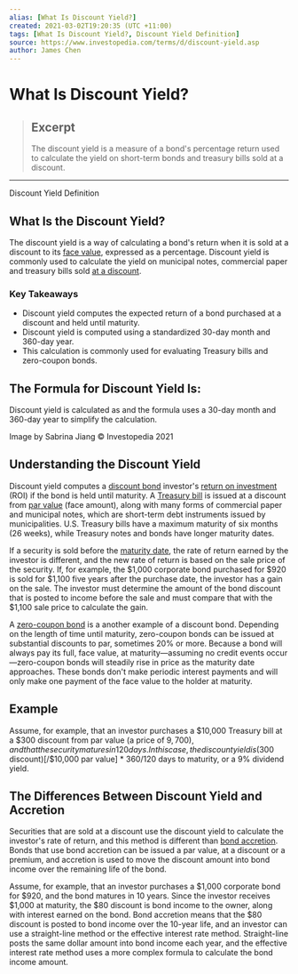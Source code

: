 ```yaml
---
alias: [What Is Discount Yield?]
created: 2021-03-02T19:20:35 (UTC +11:00)
tags: [What Is Discount Yield?, Discount Yield Definition]
source: https://www.investopedia.com/terms/d/discount-yield.asp
author: James Chen
---
```


# What Is Discount Yield?

> ## Excerpt
> The discount yield is a measure of a bond's percentage return used to calculate the yield on short-term bonds and treasury bills sold at a discount.

---

Discount Yield Definition
## What Is the Discount Yield?

The discount yield is a way of calculating a bond's return when it is sold at a discount to its [face value](https://www.investopedia.com/terms/f/facevalue.asp), expressed as a percentage. Discount yield is commonly used to calculate the yield on municipal notes, commercial paper and treasury bills sold [at a discount](https://www.investopedia.com/terms/a/at-a-discount.asp).

### Key Takeaways

-   Discount yield computes the expected return of a bond purchased at a discount and held until maturity.
-   Discount yield is computed using a standardized 30-day month and 360-day year.
-   This calculation is commonly used for evaluating Treasury bills and zero-coupon bonds.

## The Formula for Discount Yield Is:

Discount yield is calculated as and the formula uses a 30-day month and 360-day year to simplify the calculation.

Image by Sabrina Jiang © Investopedia 2021

## Understanding the Discount Yield

Discount yield computes a [discount bond](https://www.investopedia.com/terms/d/discountbond.asp) investor's [return on investment](https://www.investopedia.com/terms/t/treasurybill.asp) (ROI) if the bond is held until maturity. A [Treasury bill](https://www.investopedia.com/terms/u/ustreasury.asp) is issued at a discount from [par value](https://www.investopedia.com/terms/p/parvalue.asp) (face amount), along with many forms of commercial paper and municipal notes, which are short-term debt instruments issued by municipalities. U.S. Treasury bills have a maximum maturity of six months (26 weeks), while Treasury notes and bonds have longer maturity dates.

If a security is sold before the [maturity date](https://www.investopedia.com/terms/m/maturitydate.asp), the rate of return earned by the investor is different, and the new rate of return is based on the sale price of the security. If, for example, the $1,000 corporate bond purchased for $920 is sold for $1,100 five years after the purchase date, the investor has a gain on the sale. The investor must determine the amount of the bond discount that is posted to income before the sale and must compare that with the $1,100 sale price to calculate the gain.

A [zero-coupon bond](https://www.investopedia.com/terms/z/zero-couponbond.asp) is a another example of a discount bond. Depending on the length of time until maturity, zero-coupon bonds can be issued at substantial discounts to par, sometimes 20% or more. Because a bond will always pay its full, face value, at maturity—assuming no credit events occur—zero-coupon bonds will steadily rise in price as the maturity date approaches. These bonds don't make periodic interest payments and will only make one payment of the face value to the holder at maturity.

## Example

Assume, for example, that an investor purchases a $10,000 Treasury bill at a $300 discount from par value (a price of $9,700), and that the security matures in 120 days. In this case, the discount yield is ($300 discount)\[/$10,000 par value\] \* 360/120 days to maturity, or a 9% dividend yield.

## The Differences Between Discount Yield and Accretion

Securities that are sold at a discount use the discount yield to calculate the investor's rate of return, and this method is different than [bond accretion](https://www.investopedia.com/terms/a/accretion.asp). Bonds that use bond accretion can be issued a par value, at a discount or a premium, and accretion is used to move the discount amount into bond income over the remaining life of the bond.

Assume, for example, that an investor purchases a $1,000 corporate bond for $920, and the bond matures in 10 years. Since the investor receives $1,000 at maturity, the $80 discount is bond income to the owner, along with interest earned on the bond. Bond accretion means that the $80 discount is posted to bond income over the 10-year life, and an investor can use a straight-line method or the effective interest rate method. Straight-line posts the same dollar amount into bond income each year, and the effective interest rate method uses a more complex formula to calculate the bond income amount.
